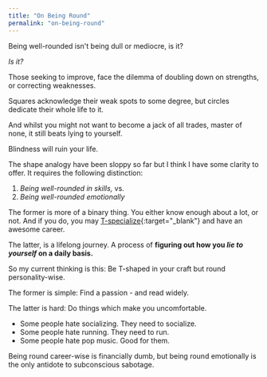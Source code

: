```yaml
---
title: "On Being Round"
permalink: "on-being-round"
---
```


Being well-rounded isn't being dull or mediocre, is it?

*Is it?*

Those seeking to improve, face the dilemma of doubling down on strengths, or correcting weaknesses.

Squares acknowledge their weak spots to some degree, but circles dedicate their whole life to it.

And whilst you might not want to become a jack of all trades, master of none, it still beats lying to yourself.

Blindness will ruin your life.

The shape analogy have been sloppy so far but I think I have some clarity to offer. It requires the following distinction:

1. *Being well-rounded in skills,* vs.
2. *Being well-rounded emotionally*

The former is more of a binary thing. You either know enough about a lot, or not. And if you do, you may [T-specialize](https://en.wikipedia.org/wiki/T-shaped_skills){:target="_blank"} and have an awesome career.

The latter, is a lifelong journey. A process of **figuring out how you *lie to yourself* on a daily basis.**

So my current thinking is this: Be T-shaped in your craft but round personality-wise.

The former is simple: Find a passion - and read widely.

The latter is hard: Do things which make you uncomfortable.

* Some people hate socializing. They need to socialize.
* Some people hate running. They need to run.
* Some people hate pop music. Good for them.

Being round career-wise is financially dumb, but being round emotionally is the only antidote to subconscious sabotage.
